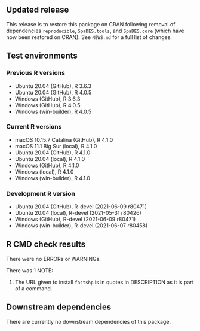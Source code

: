 ## Updated release

This release is to restore this package on CRAN following removal of dependencies `reproducible`, `SpaDES.tools`, and `SpaDES.core` (which have now been restored on CRAN).
See `NEWS.md` for a full list of changes.

## Test environments

### Previous R versions
* Ubuntu 20.04                 (GitHub), R 3.6.3
* Ubuntu 20.04                 (GitHub), R 4.0.5
* Windows                      (GitHub), R 3.6.3
* Windows                      (GitHub), R 4.0.5
* Windows                 (win-builder), R 4.0.5

### Current R versions
* macOS 10.15.7 Catalina       (GitHub), R 4.1.0
* macOS 11.1 Big Sur            (local), R 4.1.0
* Ubuntu 20.04                 (GitHub), R 4.1.0
* Ubuntu 20.04                  (local), R 4.1.0
* Windows                      (GitHub), R 4.1.0
* Windows                       (local), R 4.1.0
* Windows                 (win-builder), R 4.1.0

### Development R version
* Ubuntu 20.04                 (GitHub), R-devel (2021-06-09 r80471)
* Ubuntu 20.04                  (local), R-devel (2021-05-31 r80426)
* Windows                      (GitHub), R-devel (2021-06-09 r80471)
* Windows                 (win-builder), R-devel (2021-06-07 r80458)

## R CMD check results

There were no ERRORs or WARNINGs.

There was 1 NOTE:

1. The URL given to install `fastshp` is in quotes in DESCRIPTION as it is part of a command.

## Downstream dependencies

There are currently no downstream dependencies of this package.
